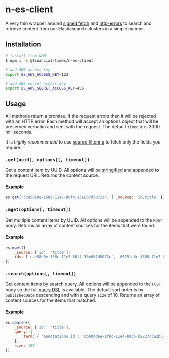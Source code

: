 # n-es-client

A very thin wrapper around [signed fetch][1] and [http-errors][2] to search and retrieve content from our Elasticsearch clusters in a simple manner.

## Installation

```sh
# install from NPM
$ npm i -S @financial-times/n-es-client

# add AWS access key
export ES_AWS_ACCESS_KEY=123

# add AWS secret access key
export ES_AWS_SECRET_ACCESS_KEY=456
```

## Usage

All methods return a promise. If the request errors then it will be rejected with an HTTP error. Each method will accept an options object that will be preserved verbatim and sent with the request. The default `timeout` is 3000 milliseconds.

It is _highly recommended_ to use [source filtering][3] to fetch only the fields you require.

### `.get(uuid[, options][, timeout])`

Get a content item by UUID. All options will be [stringified][4] and appended to the request URL. Returns the content source.

#### Example

```js
es.get('cce58e8e-158c-11e7-80f4-13e067d5072c', { _source: 'id,title' })
```

### `.mget(options[, timeout])`

Get multiple content items by UUID. All options will be appended to the `POST` body. Returns an array of content sources for the items that were found.

#### Example

```js
es.mget({
    _source: ['id', 'title'],
    ids: ['cce58e8e-158c-11e7-80f4-13e067d5072c', '0615fc8c-1558-11e7-80f4-13e067d5072c']
})
```

### `.search(options[, timeout])`

Get content items by search query. All options will be appended to the `POST` body so the full [query DSL][5] is available. The default sort order is by `publishedDate` descending and with a query `size` of 10. Returns an array of content sources for the items that matched.

#### Example

```js
es.search({
    _source: ['id', 'title'],
    query: {
        term: { 'annotations.id': 'dbb0bdae-1f0c-11e4-b0cb-b2227cce2b54' }
    },
    size: 100
});
```

[1]: https://github.com/matthew-andrews/signed-aws-es-fetch
[2]: https://www.npmjs.com/package/http-errors
[3]: https://www.elastic.co/guide/en/elasticsearch/reference/current/search-request-source-filtering.html
[4]: https://www.npmjs.com/package/querystring
[5]: https://www.elastic.co/guide/en/elasticsearch/reference/current/query-dsl.html
